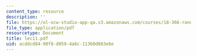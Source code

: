 ```yaml
---
content_type: resource
description: ''
file: https://ol-ocw-studio-app-qa.s3.amazonaws.com/courses/18-366-random-walks-and-diffusion-fall-2006/acddcd8490f8d0594a6c11360d883e6e_lec11.pdf
file_type: application/pdf
resourcetype: Document
title: lec11.pdf
uid: acddcd84-90f8-d059-4a6c-11360d883e6e
---
```

